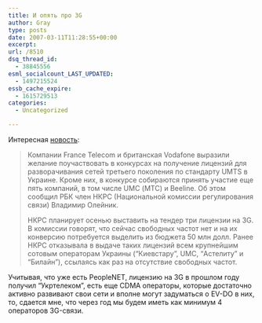 ```yaml
---
title: И опять про 3G
author: Gray
type: posts
date: 2007-03-11T11:28:55+00:00
excerpt:
url: /8510
dsq_thread_id:
  - 38845556
esml_socialcount_LAST_UPDATED:
  - 1497215524
essb_cache_expire:
  - 1615729513
categories:
  - Uncategorized

---
```








Интересная <a href="http://expert.com.ua/index.php?option=news&id=1622&dir=2&PHPSESSID=deaf3f8b555960e546b56f73f9b4d4b5" target="_blank">новость</a>:

> Компании France Telecom и британская Vodafone выразили желание поучаствовать в конкурсах на получение лицензий для разворачивания сетей третьего поколения по стандарту UMTS в Украине. Кроме них, в конкурсе собираются принять участие еще пять компаний, в том числе UMC (МТС) и Beeline. Об этом сообщил РБК член НКРС (Национальной комиссии регулирования связи) Владимир Олейник.
> 
> НКРС планирует осенью выставить на тендер три лицензии на 3G. В комиссии говорят, что сейчас свободных частот нет и на их конверсию потребуется выделить из бюджета 50 млн долл. Ранее НКРС отказывала в выдаче таких лицензий всем крупнейшим сотовым операторам Украины (“Киевстару”, UMC, “Астелиту” и “Билайн”), ссылаясь как раз на отсутствие свободных частот.

Учитывая, что уже есть PeopleNET, лицензию на 3G в прошлом году получил “Укртелеком”, есть еще CDMA операторы, которые достаточно активно развивают свои сети и вполне могут задуматься о EV-DO в них, то, сдается мне, что через год мы будем иметь как минимум 4 операторов 3G-связи.